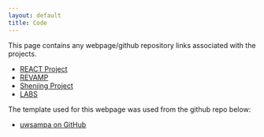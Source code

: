 ```yaml
---
layout: default
title: Code
---
```

This page contains any webpage/github repository links associated with the projects.


 * [REACT Project](https://sites.google.com/comp.nus.edu.sg/react)
 * [REVAMP](https://zenodo.org/record/5848404#.Y-9crOxBxhF)
 * [Shenjing Project](https://github.com/Angela-WangBo/Shenjing-RTL)
 * [LABS](https://github.com/nus-labs/labs)

The template used for this webpage was used from the github repo below:

 * [uwsampa on GitHub](https://github.com/uwsampa/)
